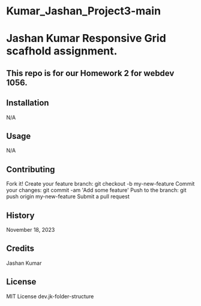 
# Kumar_Jashan_Project3-main

# Jashan Kumar Responsive Grid scafhold assignment.
## This repo is for our Homework 2 for webdev 1056.


## Installation
N/A 

## Usage
N/A

## Contributing
Fork it!
Create your feature branch: git checkout -b my-new-feature
Commit your changes: git commit -am 'Add some feature'
Push to the branch: git push origin my-new-feature
Submit a pull request 




## History
November 18, 2023

## Credits
Jashan Kumar


## License
MIT License
 dev.jk-folder-structure


